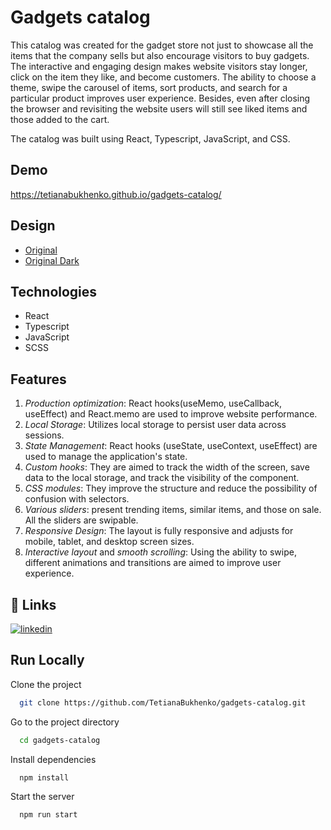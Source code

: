 # Gadgets catalog
This catalog was created for the gadget store not just to showcase all the items that the company sells but also encourage visitors to buy gadgets. The interactive and engaging design makes website visitors stay longer, click on the item they like, and become customers. The ability to choose a theme, swipe the carousel of items, sort products, and search for a particular product improves user experience. Besides, even after closing the browser and revisiting the website users will still see liked items and those added to the cart. 

The catalog was built using React, Typescript, JavaScript, and CSS.

## Demo

https://tetianabukhenko.github.io/gadgets-catalog/


## Design
- [Original](https://www.figma.com/file/T5ttF21UnT6RRmCQQaZc6L/Phone-catalog-(V2)-Original)
- [Original Dark](https://www.figma.com/file/BUusqCIMAWALqfBahnyIiH/Phone-catalog-(V2)-Original-Dark)

## Technologies
- React
- Typescript
- JavaScript
- SCSS

## Features
1. *Production optimization*: React hooks(useMemo, useCallback, useEffect) and React.memo are used to improve website performance.
2. *Local Storage*: Utilizes local storage to persist user data across sessions.
3. *State Management*: React hooks (useState, useContext, useEffect) are used to manage the application's state.
4. *Custom hooks*: They are aimed to track the width of the screen, save data to the local storage, and track the visibility of the component.
5. *CSS modules*: They improve the structure and reduce the possibility of confusion with selectors.
6. *Various sliders*: present trending items, similar items, and those on sale. All the sliders are swipable.
7. *Responsive Design*: The layout is fully responsive and adjusts for mobile, tablet, and desktop screen sizes.
8. *Interactive layout* and *smooth scrolling*: Using the ability to swipe, different animations and transitions are aimed to improve user experience.

## 🔗 Links

[![linkedin](https://img.shields.io/badge/linkedin-0A66C2?style=for-the-badge&logo=linkedin&logoColor=white)](https://www.linkedin.com/in/tanya-bukhenko-9898871a5/)



## Run Locally

Clone the project

```bash
  git clone https://github.com/TetianaBukhenko/gadgets-catalog.git
```

Go to the project directory

```bash
  cd gadgets-catalog
```

Install dependencies

```bash
  npm install
```

Start the server

```bash
  npm run start
```
